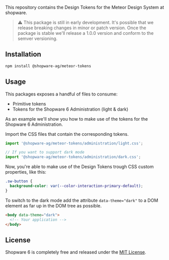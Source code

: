 This repository contains the Design Tokens for the Meteor Design System at shopware.

> ⚠️ This package is still in early development. It's possible that we release breaking
> changes in minor or patch version. Once the package is stable we'll release a 1.0.0
> version and conform to the semver versioning.

## Installation

```sh
npm install @shopware-ag/meteor-tokens
```

## Usage

This packages exposes a handful of files to consume:

- Primitive tokens
- Tokens for the Shopware 6 Administration (light & dark)

As an example we'll show you how to make use of the tokens
for the Shopware 6 Administration.

Import the CSS files that contain the corresponding tokens.

```js
import '@shopware-ag/meteor-tokens/administration/light.css';

// If you want to support dark mode
import '@shopware-ag/meteor-tokens/administration/dark.css';
```

Now, you're able to make use of the Design Tokens trough
CSS custom properties, like this:

```css
.sw-button {
  background-color: var(--color-interaction-primary-default);
}
```

To switch to the dark mode add the attribute `data-theme="dark"` to
a DOM element as far up in the DOM tree as possible.

```html
<body data-theme="dark">
  <!-- Your application -->
</body>
```

## License

Shopware 6 is completely free and released under the [MIT License](./LICENSE.md).
